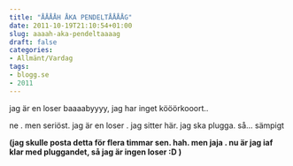```yaml
---
title: "ÅÅÅÅH ÅKA PENDELTÅÅÅÅG"
date: 2011-10-19T21:10:54+01:00
slug: aaaah-aka-pendeltaaaag
draft: false
categories:
- Allmänt/Vardag
tags:
- blogg.se
- 2011
---
```

jag är en loser baaaabyyyy, jag har inget kööörkooort..  
  
ne . men seriöst. jag är en loser . jag sitter här. jag ska plugga. så... sämpigt   
  
  
  
**(jag skulle posta detta för flera timmar sen. hah. men jaja . nu är jag iaf klar med pluggandet, så jag är ingen loser :D )**
